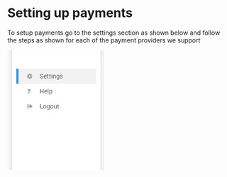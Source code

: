 # Setting up payments

To setup payments go to the settings section as shown below and follow the steps as shown for each of the payment providers we support



![](../.gitbook/assets/settings.JPG)





